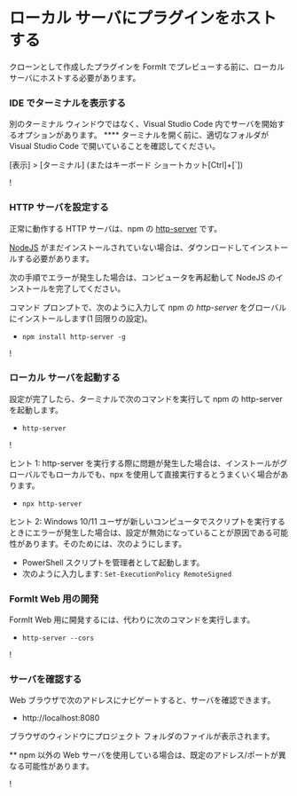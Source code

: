 # ローカル サーバにプラグインをホストする

クローンとして作成したプラグインを FormIt でプレビューする前に、ローカル サーバにホストする必要があります。

### **IDE でターミナルを表示する**

別のターミナル ウィンドウではなく、Visual Studio Code 内でサーバを開始するオプションがあります。 **** ターミナルを開く前に、適切なフォルダが Visual Studio Code で開いていることを確認してください。

[表示] > [ターミナル] (またはキーボード ショートカット[Ctrl]+[\`])

\![](<../../../.gitbook/assets/image (11) (1).png>)

### HTTP サーバを設定する

正常に動作する HTTP サーバは、npm の [http-server](https://www.npmjs.com/package/http-server) です。

[NodeJS](https://nodejs.org/en/) がまだインストールされていない場合は、ダウンロードしてインストールする必要があります。

次の手順でエラーが発生した場合は、コンピュータを再起動して NodeJS のインストールを完了してください。

コマンド プロンプトで、次のように入力して npm の _http-server_ をグローバルにインストールします(1 回限りの設定)。

* `npm install http-server -g`

\![](<../../../.gitbook/assets/image (47).png>)

### ローカル サーバを起動する

設定が完了したら、ターミナルで次のコマンドを実行して npm の http-server を起動します。

* `http-server`

\![](<../../../.gitbook/assets/image (84).png>)

ヒント 1: http-server を実行する際に問題が発生した場合は、インストールがグローバルでもローカルでも、npx を使用して直接実行するとうまくいく場合があります。

* `npx http-server`

ヒント 2: Windows 10/11 ユーザが新しいコンピュータでスクリプトを実行するときにエラーが発生した場合は、設定が無効になっていることが原因である可能性があります。そのためには、次のようにします。

* PowerShell スクリプトを管理者として起動します。
* 次のように入力します: `Set-ExecutionPolicy RemoteSigned`

### FormIt Web 用の開発

FormIt Web 用に開発するには、代わりに次のコマンドを実行します。

* `http-server --cors`

\![](<../../../.gitbook/assets/image (10) (1).png>)

### サーバを確認する

Web ブラウザで次のアドレスにナビゲートすると、サーバを確認できます。

* http://localhost:8080

ブラウザのウィンドウにプロジェクト フォルダのファイルが表示されます。

** npm 以外の Web サーバを使用している場合は、既定のアドレス/ポートが異なる可能性があります。

\![](<../../../.gitbook/assets/image (41).png>)

